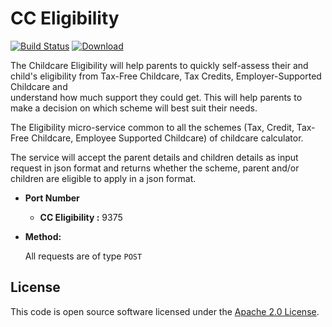 # CC Eligibility

[![Build Status](https://travis-ci.org/hmrc/cc-eligibility.svg?branch=master)](https://travis-ci.org/hmrc/cc-eligibility) [ ![Download](https://api.bintray.com/packages/hmrc/releases/cc-eligibility/images/download.svg) ](https://bintray.com/hmrc/releases/cc-eligibility/_latestVersion)


The Childcare Eligibility will help parents to quickly self-assess their and child's eligibility from Tax-Free Childcare, Tax Credits, Employer-Supported Childcare and <br />
understand how much support they could get. This will help parents to make a decision on which scheme will best suit their needs.

The Eligibility micro-service common to all the schemes (Tax, Credit, Tax-Free Childcare, Employee Supported Childcare) of childcare calculator.

The service will accept the parent details and children details as input request in json format and returns whether the scheme, parent and/or children are eligible to apply in
a json format.

* **Port Number**

  * **CC Eligibility :** 9375



* **Method:**

  All requests are of type `POST`


## License

This code is open source software licensed under the [Apache 2.0 License]("http://www.apache.org/licenses/LICENSE-2.0.html").
